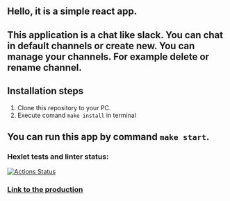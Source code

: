 ## Hello, it is a simple react app. 

  This application is a chat like slack. You can chat in default channels or create new. You can manage your channels. For example delete or rename channel.
--  
## Installation steps
1. Clone this repository to your PC.
2. Execute comand `make install` in terminal

## You can run this app by command `make start`.


### Hexlet tests and linter status:
[![Actions Status](https://github.com/Asma-pixel/frontend-project-12/workflows/hexlet-check/badge.svg)](https://github.com/Asma-pixel/frontend-project-12/actions)

### [Link to the production](https://frontend-project-12-production-960d.up.railway.app/)
